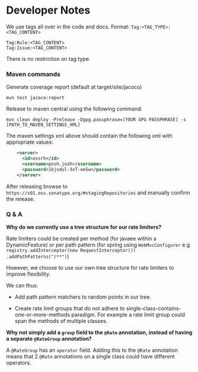 # Developer Notes

We use tags all over in the code and docs. Format: `Tag:<TAG_TYPE>:<TAG_CONTENT>` 

```
Tag:Rule:<TAG_CONTENT>
Tag:Issue:<TAG_CONTENT>
```
There is no restriction on tag type.

### Maven commands

Generate coverage report (default at target/site/jacoco)

```shell
mvn test jacoco:report
```

Release to maven central using the following command:

```shell
mvn clean deploy -Prelease -Dgpg.passphrase=[YOUR GPG PASSPHRASE] -s [PATH_TO_MAVEN_SETTINGS_XML]
```

The maven settings xml above should contain the following xml with appropriate values:

```xml
    <server>
      <id>ossrh</id>
      <username>posh.josh</username>
      <password>1kjvdul-3xT-eeSw</password>
    </server>
```

After releasing browse to `https://s01.oss.sonatype.org/#stagingRepositories` and manually 
confirm the release. 

### Q & A

__Why do we currently use a tree structure for our rate limiters?__

Rate limiters could be created per method (for javaee within a DynamicFeature) or
per path pattern (for spring using `WebMvcConfigurer` e.g `registry.addInterceptor(new RequestInterceptor()) .addPathPatterns("/**")`)

However, we choose to use our own tree structure for rate limiters to improve flexibility.

We can thus:

- Add path pattern matchers to random points in our tree.

- Create rate limit groups that do not adhere to single-class-contains-one-or-more-methods paradigm.
  For example a rate limit group could span the methods of multiple classes.

__Why not simply add a `group` field to the `@Rate` annotation, instead of having a
separate `@RateGroup` annotation?__

A `@RateGroup` has an `operator` field. Adding this to the `@Rate` annotation means 
that 2 `@Rate` annotations on a single class could have different operators.


